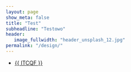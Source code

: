 ```yaml
---
layout: page
show_meta: false
title: "Test"
subheadline: "Testowo"
header:
   image_fullwidth: "header_unsplash_12.jpg"
permalink: "/design/"
---
```

<ul>
    <li><a href="{{ https://danp04.github.io }}{{ Test2 }}{{ design }}">{{ ITCQF }}</a></li>
</ul>